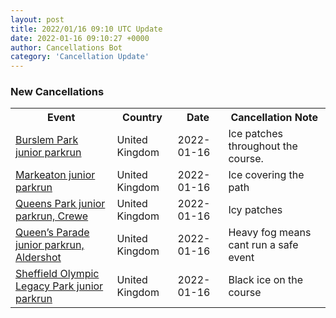 ```yaml
---
layout: post
title: 2022/01/16 09:10 UTC Update
date: 2022-01-16 09:10:27 +0000
author: Cancellations Bot
category: 'Cancellation Update'
---
```


<h3>New Cancellations</h3>
<div class='hscrollable'>
<table style='width: 100%'>
    <tr>
        <th>Event</th>
        <th>Country</th>
        <th>Date</th>
        <th>Cancellation Note</th>
    </tr>
    <tr>
        <td><a href="https://www.parkrun.org.uk/burslempark-juniors">Burslem Park junior parkrun</a></td>
        <td>United Kingdom</td>
        <td>2022-01-16</td>
        <td>Ice patches throughout the course.</td>
    </tr>
    <tr>
        <td><a href="https://www.parkrun.org.uk/markeaton-juniors">Markeaton junior parkrun</a></td>
        <td>United Kingdom</td>
        <td>2022-01-16</td>
        <td>Ice covering the path</td>
    </tr>
    <tr>
        <td><a href="https://www.parkrun.org.uk/queensparkcrewe-juniors">Queens Park junior parkrun, Crewe</a></td>
        <td>United Kingdom</td>
        <td>2022-01-16</td>
        <td>Icy patches</td>
    </tr>
    <tr>
        <td><a href="https://www.parkrun.org.uk/queensparade-juniors">Queen’s Parade junior parkrun, Aldershot</a></td>
        <td>United Kingdom</td>
        <td>2022-01-16</td>
        <td>Heavy fog means cant run a safe event</td>
    </tr>
    <tr>
        <td><a href="https://www.parkrun.org.uk/sheffieldolp-juniors">Sheffield Olympic Legacy Park junior parkrun</a></td>
        <td>United Kingdom</td>
        <td>2022-01-16</td>
        <td>Black ice on the course</td>
    </tr>
</table>
</div>
